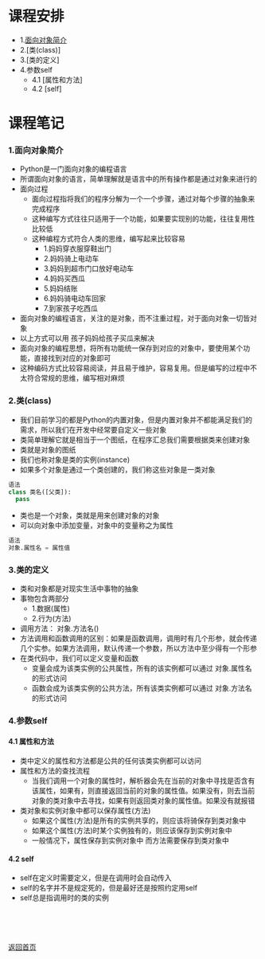 # 课程安排
- 1.[面向对象简介]()
- 2.[类(class)]
- 3.[类的定义]
- 4.参数self
  - 4.1 [属性和方法]
  - 4.2 [self]
  
# 课程笔记
### 1.面向对象简介
- Python是一门面向对象的编程语言
- 所谓面向对象的语言，简单理解就是语言中的所有操作都是通过对象来进行的
- 面向过程
  - 面向过程指将我们的程序分解为一个一个步骤，通过对每个步骤的抽象来完成程序
  - 这种编写方式往往只适用于一个功能，如果要实现别的功能，往往复用性比较低
  - 这种编程方式符合人类的思维，编写起来比较容易
    - 1.妈妈穿衣服穿鞋出门
    - 2.妈妈骑上电动车
    - 3.妈妈到超市门口放好电动车
    - 4.妈妈买西瓜
    - 5.妈妈结账
    - 6.妈妈骑电动车回家
    - 7.到家孩子吃西瓜
- 面向对象的编程语言，关注的是对象，而不注重过程，对于面向对象一切皆对象
- 以上方式可以用 孩子妈妈给孩子买瓜来解决
- 面向对象的编程思想，将所有功能统一保存到对应的对象中，要使用某个功能，直接找到对应的对象即可
- 这种编码方式比较容易阅读，并且易于维护，容易复用。但是编写的过程中不太符合常规的思维，编写相对麻烦

### 2.类(class)
- 我们目前学习的都是Python的内置对象，但是内置对象并不都能满足我们的需求，所以我们在开发中经常要自定义一些对象
- 类简单理解它就是相当于一个图纸，在程序汇总我们需要根据类来创建对象
- 类就是对象的图纸
- 我们也称对象是类的实例(instance)
- 如果多个对象是通过一个类创建的，我们称这些对象是一类对象
```Python
语法
class 类名([父类]):
  pass
```
- 类也是一个对象，类就是用来创建对象的对象
- 可以向对象中添加变量，对象中的变量称之为属性
```Python
语法
对象.属性名 = 属性值
```

### 3.类的定义
- 类和对象都是对现实生活中事物的抽象
- 事物包含两部分
  - 1.数据(属性)
  - 2.行为(方法)
- 调用方法： 对象.方法名()
- 方法调用和函数调用的区别：如果是函数调用，调用时有几个形参，就会传递几个实参。如果方法调用，默认传递一个参数，所以方法中至少得有一个形参
- 在类代码中，我们可以定义变量和函数
  - 变量会成为该类实例的公共属性，所有的该实例都可以通过 对象.属性名 的形式访问
  - 函数会成为该类实例的公共方法，所有该类实例都可以通过 对象.方法名 的形式访问

### 4.参数self
#### 4.1 属性和方法
- 类中定义的属性和方法都是公共的任何该类实例都可以访问
- 属性和方法的查找流程
  - 当我们调用一个对象的属性时，解析器会先在当前的对象中寻找是否含有该属性，如果有，则直接返回当前的对象的属性值。如果没有，则去当前对象的类对象中去寻找，如果有则返回类对象的属性值。如果没有就报错
- 类对象和实例对象中都可以保存属性(方法)
  - 如果这个属性(方法)是所有的实例共享的，则应该将骑保存到类对象中
  - 如果这个属性(方法)时某个实例独有的，则应该保存到实例对象中
  - 一般情况下，属性保存到实例对象中 而方法需要保存到类对象中
  
#### 4.2 self
- self在定义时需要定义，但是在调用时会自动传入
- self的名字并不是规定死的，但是最好还是按照约定用self
- self总是指调用时的类的实例


<BR> 
<BR> 
<BR> 
 
[返回首页](https://github.com/queenta/Logic-Python/blob/master/README.md)
